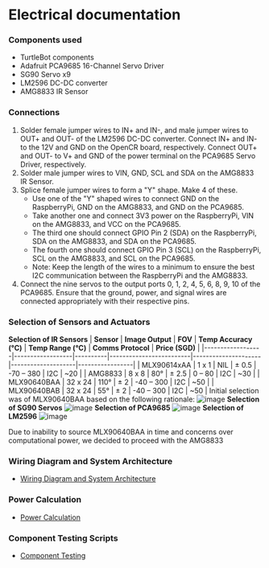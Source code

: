 # Electrical documentation

### Components used
- TurtleBot components
- Adafruit PCA9685 16-Channel Servo Driver
- SG90 Servo x9
- LM2596 DC-DC converter
- AMG8833 IR Sensor

### Connections
1. Solder female jumper wires to IN+ and IN-, and male jumper wires to OUT+ and OUT- of the LM2596 DC-DC converter. Connect IN+ and IN- to the 12V and GND on the OpenCR board, respectively. Connect OUT+ and OUT- to V+ and GND of the power terminal on the PCA9685 Servo Driver, respectively.
2. Solder male jumper wires to VIN, GND, SCL and SDA on the AMG8833 IR Sensor.
3. Splice female jumper wires to form a "Y" shape. Make 4 of these.
    - Use one of the "Y" shaped wires to connect GND on the RaspberryPi, GND on the AMG8833, and GND on the PCA9685.
    - Take another one and connect 3V3 power on the RaspberryPi, VIN on the AMG8833, and VCC on the PCA9685.
    - The third one should connect GPIO Pin 2 (SDA) on the RaspberryPi, SDA on the AMG8833, and SDA on the PCA9685.
    - The fourth one should connect GPIO Pin 3 (SCL) on the RaspberryPi, SCL on the AMG8833, and SCL on the PCA9685.
    - Note: Keep the length of the wires to a minimum to ensure the best I2C communication between the RaspberryPi and the AMG8833.
4.  Connect the nine servos to the output ports 0, 1, 2, 4, 5, 6, 8, 9, 10 of the PCA9685. Ensure that the ground, power, and signal wires are connected appropriately with their respective pins.
### Selection of Sensors and Actuators
**Selection of IR Sensors**
| **Sensor**       | **Image Output** | **FOV**  | **Temp Accuracy (°C)** | **Temp Range (°C)** | **Comms Protocol** | **Price (SGD)** |
|------------------|------------------|----------|-------------------------|---------------------|--------------------|-----------------|
| MLX90614xAA      | 1 x 1            | NIL      | ± 0.5                   | -70 – 380           | I2C                | ~20             |
| AMG8833          | 8 x 8            | 80°      | ± 2.5                   | 0 – 80              | I2C                | ~30             |
| MLX90640BAA      | 32 x 24          | 110°     | ± 2                     | -40 – 300           | I2C                | ~50             |
| MLX90640BAB      | 32 x 24          | 55°      | ± 2                     | -40 – 300           | I2C                | ~50             |
Initial selection was of MLX90640BAA based on the following rationale:
![image](https://github.com/user-attachments/assets/514c6c86-3d02-4ab1-abd0-d084bef3e5c8)
**Selection of SG90 Servos**
![image](https://github.com/user-attachments/assets/96a5a5db-11c6-4998-a126-2da009de524d)
**Selection of PCA9685**
![image](https://github.com/user-attachments/assets/00264b60-6474-45e2-b155-642774d7f6c5)
**Selection of LM2596**
![image](https://github.com/user-attachments/assets/b3eeb559-1755-4259-bf56-b0483e11d7d1)


Due to inability to source MLX90640BAA in time and concerns over computational power, we decided to proceed with the AMG8833
### Wiring Diagram and System Architecture
- [Wiring Diagram and System Architecture](https://github.com/antonTan96/r2auto_nav_CDE2310/blob/main/elec_doc/Electrical%20diagram%20and%20Electronics%20system%20architecture.pdf)
### Power Calculation
- [Power Calculation](https://github.com/antonTan96/r2auto_nav_CDE2310/blob/main/elec_doc/Power%20calculations.pdf)
### Component Testing Scripts
- [Component Testing](https://github.com/antonTan96/r2auto_nav_CDE2310/tree/main/elec_doc/testing_code)
